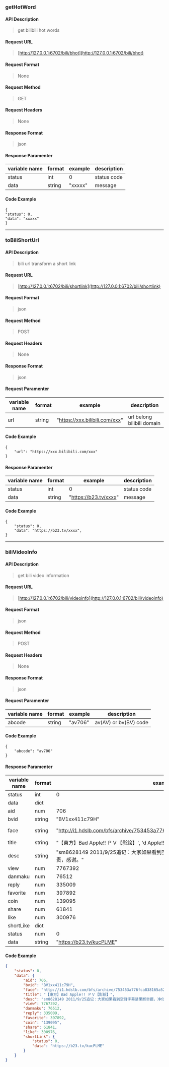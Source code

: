 ### getHotWord

#### API Description  
> get bilibili hot words

#### Request URL  
> [http://127.0.0.1:6702/bili/bhot](http://127.0.0.1:6702/bili/bhot)

#### Request Format  
> None

#### Request Method  
> GET

#### Request Headers  
> None  

#### Response Format  
> json 

#### Response Paramenter

|variable name|format|example|description|
|-|-|-|-|
|status|int|0|status code|
|data|string|"xxxxx"|message|

#### Code Example
```
{
"status": 0,
"data": "xxxxx"
}
```

***

### toBiliShortUrl

#### API Description
> bili url transform a short link 

#### Request URL
> [http://127.0.0.1:6702/bili/shortlink](http://127.0.0.1:6702/bili/shortlink)

#### Request Format  
> json

#### Request Method
> POST

#### Request Headers  
> None 

#### Response Format  
> json 

#### Request Paramenter

|variable name|format|example|description|
|-|-|-|-|
|url|string|"https://xxx.bilibili.com/xxx"|url belong bilibili domain|

#### Code Example
```
{
    "url": "https://xxx.bilibili.com/xxx"
}
```
#### Response Paramenter

|variable name|format|example|description|
|-|-|-|-|
|status|int|0|status code|
|data|string|"https://b23.tv/xxxx"|message|

#### Code Example
```
{
    "status": 0,
    "data": "https://b23.tv/xxxx",
}
```

***

### biliVideoInfo

#### API Description
> get bili video information

#### Request URL
> [http://127.0.0.1:6702/bili/videoinfo](http://127.0.0.1:6702/bili/videoinfo)

#### Request Format  
> json

#### Request Method
> POST

#### Request Headers  
> None  

#### Response Format  
> json 

#### Request Paramenter

|variable name|format|example|description|
|-|-|-|-|
|abcode|string|"av706"|av(AV) or bv(BV) code|

#### Code Example
```
{
    "abcode": "av706"
}
```

#### Response Paramenter

|variable name|format|example|description|
|-|-|-|-|
|status|int|0|status code|
|data|dict||As follows|
|aid|num|706||
|bvid|string|"BV1xx411c79H"||
|face|string|"http://i1.hdslb.com/bfs/archive/753453a776fca838165a52c7511e8557857b61ea.jpg"|video face image|
|title|string|"【東方】Bad Apple!! ＰＶ【影絵】', 'd Apple!! ＰＶ【影絵】"||
|desc|string|"sm8628149 2011/9/25追记：大家如果看到空耳字幕请果断举报，净化弹幕环境，你我有责，感谢。"|description|
|view|num|7767392||
|danmaku|num|76512||
|reply|num|335009||
|favorite|num|397892||
|coin|num|139095||
|share|num|61841||
|like|num|300976||
|shortLike|dict||As follows|
|status|num|0||
|data|string|"https://b23.tv/kucPLME"|short link|

#### Code Example
```json
{
    "status": 0,
    "data": {
        "aid": 706,
        "bvid": "BV1xx411c79H",
        "face": "http://i1.hdslb.com/bfs/archive/753453a776fca838165a52c7511e8557857b61ea.jpg",
        "title": "【東方】Bad Apple!! ＰＶ【影絵】",
        "desc": "sm8628149 2011/9/25追记：大家如果看到空耳字幕请果断举报，净化弹幕环境，你我有责，感谢。",
        "view": 7767392,
        "danmaku": 76512,
        "reply": 335009,
        "favorite": 397892,
        "coin": "139095",
        "share": 61841,
        "like": 300976,
        "shortLink": {
            "status": 0,
            "data": "https://b23.tv/kucPLME"
        }
    }
}
```
